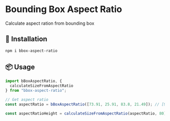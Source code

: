 # Bounding Box Aspect Ratio

Calculate aspect ration from bounding box

## 🔧 Installation

```sh
npm i bbox-aspect-ratio
```

## 📦 Usage

```javascript
import bBoxAspectRatio, {
  calculateSizeFromAspectRatio
} from "bbox-aspect-ratio";

// Get aspect ratio
const aspectRatio = bBoxAspectRatio([73.91, 25.91, 83.8, 21.49]); // [989, 492]

const aspectRatioHeight = calculateSizeFromAspectRatio(aspectRatio, 80); // 40
```
